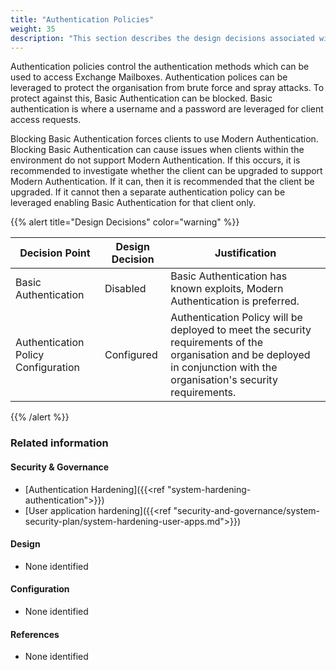 ```yaml
---
title: "Authentication Policies"
weight: 35
description: "This section describes the design decisions associated with Authentication Policies for system(s) built using ASD's Blueprint for Secure Cloud."
---
```


Authentication policies control the authentication methods which can be used to access Exchange Mailboxes. Authentication polices can be leveraged to protect the organisation from brute force and spray attacks. To protect against this, Basic Authentication can be blocked. Basic authentication is where a username and a password are leveraged for client access requests.

Blocking Basic Authentication forces clients to use Modern Authentication. Blocking Basic Authentication can cause issues when clients within the environment do not support Modern Authentication. If this occurs, it is recommended to investigate whether the client can be upgraded to support Modern Authentication. If it can, then it is recommended that the client be upgraded. If it cannot then a separate authentication policy can be leveraged enabling Basic Authentication for that client only.

{{% alert title="Design Decisions" color="warning" %}}

| Decision Point                      | Design Decision | Justification                                                                                                                                                |
|-------------------------------------|-----------------|--------------------------------------------------------------------------------------------------------------------------------------------------------------|
| Basic Authentication                | Disabled        | Basic Authentication has known exploits, Modern Authentication is preferred.                                                                                 |
| Authentication Policy Configuration | Configured      | Authentication Policy will be deployed to meet the security requirements of the organisation and be deployed in conjunction with the organisation's security requirements. |


{{% /alert %}}

### Related information

#### Security & Governance

* [Authentication Hardening]({{<ref "system-hardening-authentication">}})
* [User application hardening]({{<ref "security-and-governance/system-security-plan/system-hardening-user-apps.md">}})

#### Design

* None identified

#### Configuration

* None identified

#### References

* None identified